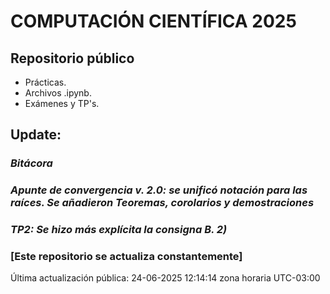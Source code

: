 # COMPUTACIÓN CIENTÍFICA 2025

## Repositorio público

- Prácticas.
- Archivos .ipynb.
- Exámenes y TP's.


## Update:
### *Bitácora*
### *Apunte de convergencia v. 2.0: se unificó notación para las raíces. Se añadieron Teoremas, corolarios y demostraciones*
### *TP2: Se hizo más explícita la consigna B. 2)*


### [Este repositorio se actualiza constantemente]

Última actualización pública: 24-06-2025 12:14:14 zona horaria UTC-03:00
